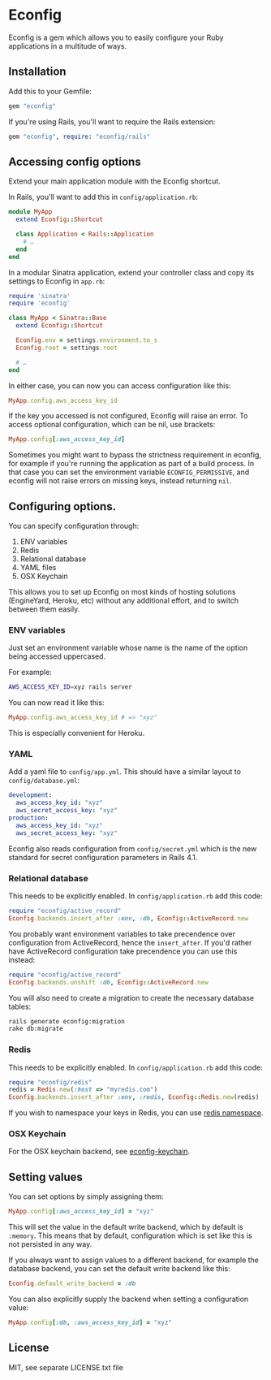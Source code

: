 # Econfig

Econfig is a gem which allows you to easily configure your Ruby applications
in a multitude of ways.

## Installation

Add this to your Gemfile:

``` ruby
gem "econfig"
```

If you're using Rails, you'll want to require the Rails extension:

``` ruby
gem "econfig", require: "econfig/rails"
```

## Accessing config options

Extend your main application module with the Econfig shortcut.

In Rails, you'll want to add this in `config/application.rb`:

``` ruby
module MyApp
  extend Econfig::Shortcut

  class Application < Rails::Application
    # …
  end
end
```

In a modular Sinatra application, extend your controller class and copy its settings to Econfig in `app.rb`:
``` ruby
require 'sinatra'
require 'econfig'

class MyApp < Sinatra::Base
  extend Econfig::Shortcut

  Econfig.env = settings.environment.to_s
  Econfig.root = settings.root

  # …
end
```

In either case, you can now you can access configuration like this:

``` ruby
MyApp.config.aws_access_key_id
```

If the key you accessed is not configured, Econfig will raise an error. To
access optional configuration, which can be nil, use brackets:

``` ruby
MyApp.config[:aws_access_key_id]
```

Sometimes you might want to bypass the strictness requirement in econfig, for
example if you're running the application as part of a build process.  In that
case you can set the environment variable `ECONFIG_PERMISSIVE`, and econfig
will not raise errors on missing keys, instead returning `nil`.

## Configuring options.

You can specify configuration through:

1. ENV variables
2. Redis
3. Relational database
4. YAML files
5. OSX Keychain

This allows you to set up Econfig on most kinds of hosting solutions
(EngineYard, Heroku, etc) without any additional effort, and to switch between
them easily.

### ENV variables

Just set an environment variable whose name is the name of the option being
accessed uppercased.

For example:

``` sh
AWS_ACCESS_KEY_ID=xyz rails server
```

You can now read it like this:

``` ruby
MyApp.config.aws_access_key_id # => "xyz"
```

This is especially convenient for Heroku.

### YAML

Add a yaml file to `config/app.yml`. This should have a similar layout to `config/database.yml`:

``` yaml
development:
  aws_access_key_id: "xyz"
  aws_secret_access_key: "xyz"
production:
  aws_access_key_id: "xyz"
  aws_secret_access_key: "xyz"
```

Econfig also reads configuration from `config/secret.yml` which is the new
standard for secret configuration parameters in Rails 4.1.

### Relational database

This needs to be explicitly enabled. In `config/application.rb` add this code:

``` ruby
require "econfig/active_record"
Econfig.backends.insert_after :env, :db, Econfig::ActiveRecord.new
```

You probably want environment variables to take precendence over configuration
from ActiveRecord, hence the `insert_after`. If you'd rather have ActiveRecord
configuration take precendence you can use this instead:

``` ruby
require "econfig/active_record"
Econfig.backends.unshift :db, Econfig::ActiveRecord.new
```

You will also need to create a migration to create the necessary database tables:

``` sh
rails generate econfig:migration
rake db:migrate
```

### Redis

This needs to be explicitly enabled. In `config/application.rb` add this code:

``` ruby
require "econfig/redis"
redis = Redis.new(:host => "myredis.com")
Econfig.backends.insert_after :env, :redis, Econfig::Redis.new(redis)
```

If you wish to namespace your keys in Redis, you can use [redis namespace](http://rubygems.org/gems/redis-namespace).

### OSX Keychain

For the OSX keychain backend, see [econfig-keychain](https://github.com/elabs/econfig-keychain).

## Setting values

You can set options by simply assigning them:

``` ruby
MyApp.config[:aws_access_key_id] = "xyz"
```

This will set the value in the default write backend, which by default is
`:memory`. This means that by default, configuration which is set like this is
not persisted in any way.

If you always want to assign values to a different backend, for example the
database backend, you can set the default write backend like this:

``` ruby
Econfig.default_write_backend = :db
```

You can also explicitly supply the backend when setting a configuration value:

``` ruby
MyApp.config[:db, :aws_access_key_id] = "xyz"
```

## License

MIT, see separate LICENSE.txt file
